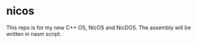 # nicos
This repo is for my new C++ OS, NicOS and NicDOS.
The assembly will be written in nasm script.
